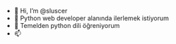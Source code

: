 - 👋 Hi, I’m @sluscer
- 👀 Python web developer alanında ilerlemek istiyorum
- 🌱 Temelden python dili öğreniyorum
- 📫

<!---
sluscer/sluscer is a ✨ special ✨ repository because its `README.md` (this file) appears on your GitHub profile.
You can click the Preview link to take a look at your changes.
--->
